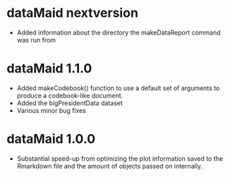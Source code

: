 # dataMaid nextversion

*  Added information about the directory the makeDataReport command was run from 

# dataMaid 1.1.0

*   Added makeCodebook() function to use a default set of arguments to produce a codebook-like document.
*   Added the bigPresidentData dataset 
*   Various minor bug fixes

# dataMaid 1.0.0

*   Substantial speed-up from optimizing the plot information saved to the Rmarkdown file and the amount of objects passed on internally.

